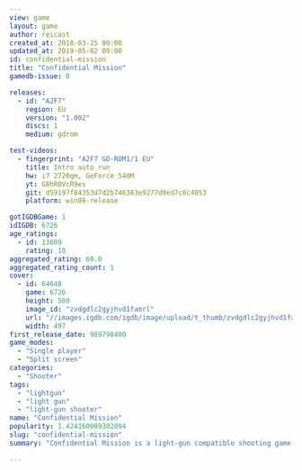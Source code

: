 ```yaml
---
view: game
layout: game
author: reicast
created_at: 2018-03-25 09:00
updated_at: 2019-05-02 09:00
id: confidential-mission
title: "Confidential Mission"
gamedb-issue: 0

releases:
  - id: "A2F7"
    region: EU
    version: "1.002"
    discs: 1
    medium: gdrom

test-videos:
  - fingerprint: "A2F7 GD-ROM1/1 EU"
    title: Intro auto run
    hw: i7 2720qm, GeForce 540M
    yt: G8hROVcR9es
    git: d59197f84353d7d2b746383e9277d9ed7c8c4053
    platform: win86-release

gotIGDBGame: 1
idIGDB: 6726
age_ratings:
  - id: 13609
    rating: 10
aggregated_rating: 60.0
aggregated_rating_count: 1
cover:
  - id: 64648
    game: 6726
    height: 500
    image_id: "zvdgdlc2gyjhvd1famrl"
    url: "//images.igdb.com/igdb/image/upload/t_thumb/zvdgdlc2gyjhvd1famrl.jpg"
    width: 497
first_release_date: 989798400
game_modes:
  - "Single player"
  - "Split screen"
categories:
  - "Shooter"
tags:
  - "lightgun"
  - "light gun"
  - "light-gun shooter"
name: "Confidential Mission"
popularity: 1.424160009382094
slug: "confidential-mission"
summary: "Confidential Mission is a light-gun compatible shooting game most easily likened to Sega's Virtua Cop series. You play as either Howard Gibson or Jean Clifford, both super-agents a la James Bond, and you are taken through scenarios shooting enemies and attempting to avoid civilian casualties."

---
```

